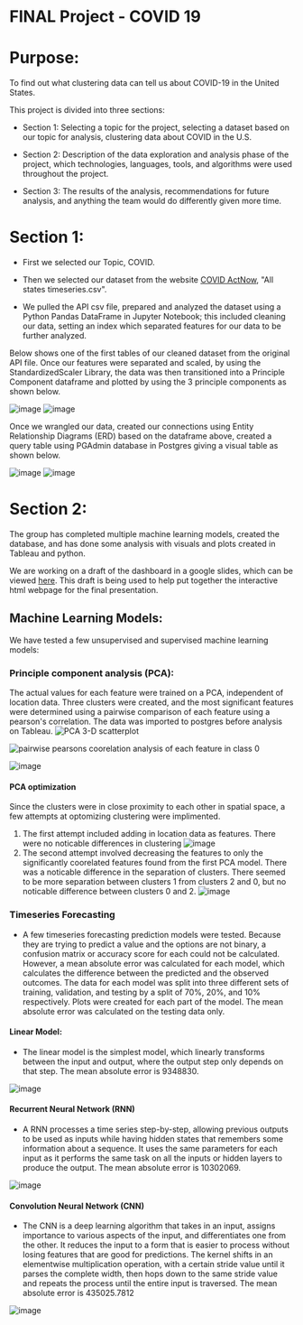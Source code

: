 
# **FINAL Project - COVID 19**

# Purpose:

To find out what clustering data can tell us about COVID-19 in the United States.  

This project is divided into three sections: 
  - Section 1:  Selecting a topic for the project, selecting a dataset based on our topic for analysis, clustering data about COVID in the U.S.

  - Section 2:  Description of the data exploration and analysis phase of the project, which technologies, languages, tools, and algorithms were used throughout the project.

  - Section 3:  The results of the analysis, recommendations for future analysis, and anything the team would do differently given more time.

# **Section 1:**

  - First we selected our Topic, COVID.
  - Then we selected our dataset from the website [COVID ActNow](https://apidocs.covidactnow.org), "All states timeseries.csv".   

  - We pulled the API csv file, prepared and analyzed the dataset using a Python Pandas DataFrame in Jupyter Notebook; this included cleaning our data, setting an index which separated features for our data to be further analyzed. 

Below shows one of the first tables of our cleaned dataset from the original API file.  Once our features were separated and scaled, by using the StandardizedScaler Library, the data was then transitioned into a Principle Component dataframe and plotted by using the 3 principle components as shown below. 
  
  ![image](https://user-images.githubusercontent.com/110787194/217718172-f138f107-bfe0-409e-b2be-5eb3281af1c3.png)   ![image](https://user-images.githubusercontent.com/110787194/217718190-3405d908-21a7-42eb-adaa-adae1b814913.png)

Once we wrangled our data, created our connections using Entity Relationship Diagrams (ERD) based on the dataframe above, created a query table using PGAdmin database in Postgres giving a visual table as shown below. 

  ![image](https://user-images.githubusercontent.com/110787194/217985288-a27cdfe6-5926-461b-bcfe-94205db3765f.png)   ![image](https://user-images.githubusercontent.com/110787194/217718303-dd70bdb4-2d7c-49ab-8b8c-b2857017466d.png)

# **Section 2:**

The group has completed multiple machine learning models, created the database, and has done some analysis with visuals and plots created in Tableau and python. 

We are working on a draft of the dashboard in a google slides, which can be viewed [here](https://docs.google.com/presentation/d/1B4qO2vJZSNgvrUMuLoZAHXLGW6Bwc3FtPg9xsuCeNOg/edit#slide=id.p). This draft is being used to help put together the interactive html webpage for the final presentation. 

## Machine Learning Models:

We have tested a few unsupervised and supervised machine learning models:

### Principle component analysis (PCA):
The actual values for each feature were trained on a PCA, independent of location data. Three clusters were created, and the most significant features were determined using a pairwise comparison of each feature using a pearson's correlation. The data was imported to postgres before analysis on Tableau.
![PCA 3-D scatterplot](https://github.com/cmason1996/Final_Project_Repo/blob/main/jenny/plots/newplot.png)

![pairwise pearsons coorelation analysis of each feature in class 0](https://github.com/cmason1996/Final_Project_Repo/blob/main/jenny/plots/pairwise_class_0.png)

![image](https://github.com/cmason1996/Final_Project_Repo/blob/main/jenny/plots/features.png)

#### PCA optimization
Since the clusters were in close proximity to each other in spatial space, a few attempts at optomizing clustering were implimented. 
1. The first attempt included adding in location data as features. There were no noticable differences in clustering 
![image](https://github.com/cmason1996/Final_Project_Repo/blob/main/jenny/plots/PCA_optimized_wLocation.png)
2. The second attempt involved decreasing the features to only the significantly coorelated features found from the first PCA model. There was a noticable difference in the separation of clusters. There seemed to be more separation between clusters 1 from clusters 2 and 0, but no noticable difference between clusters 0 and 2. 
![image](https://github.com/cmason1996/Final_Project_Repo/blob/main/jenny/plots/PCA_optimizedFeatures.png)

### Timeseries Forecasting

* A few timeseries forecasting prediction models were tested. Because they are trying to predict a value and the options are not binary, a confusion matrix or accuracy score for each could not be calculated. However, a mean absolute error was calculated for each model, which calculates the difference between the predicted and the observed outcomes. The data for each model was split into three different sets of training, validation, and testing by a split of 70%, 20%, and 10% respectively. Plots were created for each part of the model. The mean absolute error was calculated on the testing data only.

#### Linear Model:

* The linear model is the simplest model, which linearly transforms between the input and output, where the output step only depends on that step. The mean absolute error is 9348830.

![image](https://github.com/cmason1996/Final_Project_Repo/blob/main/jenny/plots/timeseriesPrediction_LinearModel.png)

#### Recurrent Neural Network (RNN)

* A RNN processes a time series step-by-step, allowing previous outputs to be used as inputs while having hidden states that remembers some information about a sequence. It uses the same parameters for each input as it performs the same task on all the inputs or hidden layers to produce the output. The mean absolute error is 10302069.

![image](https://github.com/cmason1996/Final_Project_Repo/blob/main/jenny/plots/timeseriesPrediction_RNN.png)


#### Convolution Neural Network (CNN)

* The CNN is a deep learning algorithm that takes in an input, assigns importance to various aspects of the input, and differentiates one from the other. It reduces the input to a form that is easier to process without losing features that are good for predictions. The kernel shifts in an elementwise multiplication operation, with a certain stride value until it parses the complete width, then hops down to the same stride value and repeats the process until the entire input is traversed. The mean absolute error is 435025.7812

![image](https://github.com/cmason1996/Final_Project_Repo/blob/main/jenny/plots/timeseriesPrediction_CNN.png)
